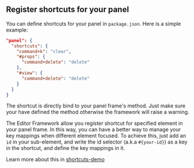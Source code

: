 ## Register shortcuts for your panel

You can define shortcuts for your panel in `package.json`. Here is a simple example:

```json
"panel": {
  "shortcuts": {
    "command+k": "clear",
    "#props": {
      "command+delete": "delete"
    },
    "#view": {
      "command+delete": "delete"
    }
  }
}
```

The shortcut is directly bind to your panel frame's method. Just make sure your have defined
the method otherwise the framework will raise a warning.

The Editor Framework allow you register shortcut for specified element in your panel frame.
In this way, you can have a better way to manage your key mappings when different element focused.
To achieve this, just add an `id` in your sub-element, and write the id selector (a.k.a `#{your-id}`)
as a key in the shortcut, and define the key mappings in it.

Learn more about this in [shortcuts-demo](https://github.com/fireball-x/editor-framework/tree/master/demo/shortcuts)
